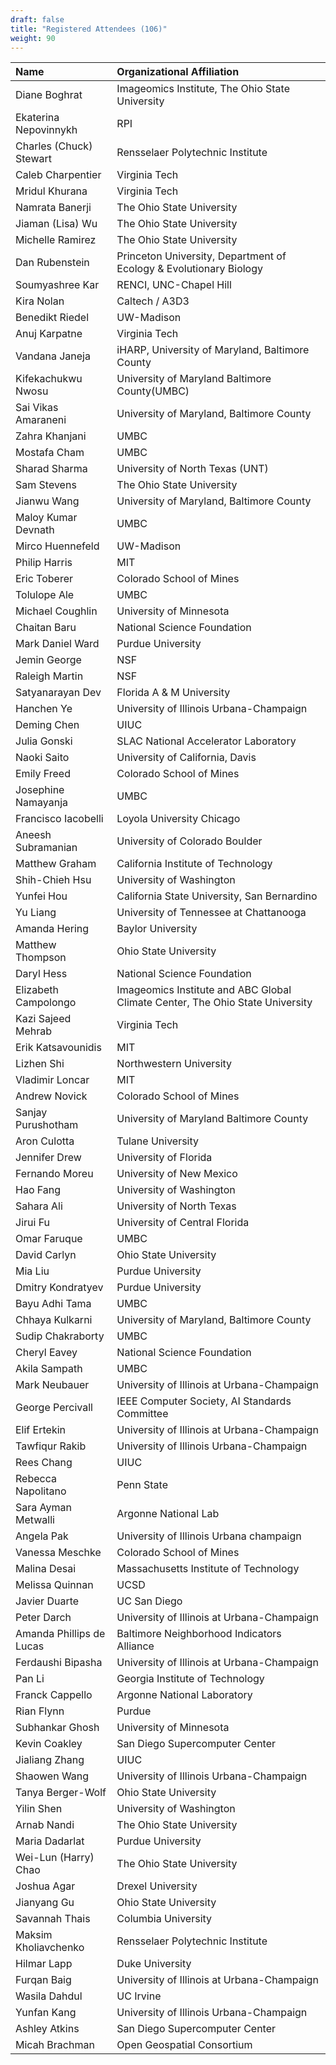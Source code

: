 ```yaml
---
draft: false
title: "Registered Attendees (106)"
weight: 90
---
```


| Name                     | Organizational Affiliation                                                    |
|:-------------------------|:------------------------------------------------------------------------------|
| Diane Boghrat            | Imageomics Institute, The Ohio State University                               |
| Ekaterina Nepovinnykh    | RPI                                                                           |
| Charles (Chuck) Stewart  | Rensselaer Polytechnic Institute                                              |
| Caleb Charpentier        | Virginia Tech                                                                 |
| Mridul Khurana           | Virginia Tech                                                                 |
| Namrata Banerji          | The Ohio State University                                                     |
| Jiaman (Lisa) Wu         | The Ohio State University                                                     |
| Michelle Ramirez         | The Ohio State University                                                     |
| Dan Rubenstein           | Princeton University, Department of Ecology & Evolutionary Biology            |
| Soumyashree Kar          | RENCI, UNC-Chapel Hill                                                        |
| Kira Nolan               | Caltech / A3D3                                                                |
| Benedikt Riedel          | UW-Madison                                                                    |
| Anuj Karpatne            | Virginia Tech                                                                 |
| Vandana Janeja           | iHARP, University of Maryland, Baltimore County                               |
| Kifekachukwu Nwosu       | University of Maryland Baltimore County(UMBC)                                 |
| Sai Vikas Amaraneni      | University of Maryland, Baltimore County                                      |
| Zahra Khanjani           | UMBC                                                                          |
| Mostafa Cham             | UMBC                                                                          |
| Sharad Sharma            | University of North Texas (UNT)                                               |
| Sam Stevens              | The Ohio State University                                                     |
| Jianwu Wang              | University of Maryland, Baltimore County                                      |
| Maloy Kumar Devnath      | UMBC                                                                          |
| Mirco Huennefeld         | UW-Madison                                                                    |
| Philip Harris            | MIT                                                                           |
| Eric Toberer             | Colorado School of Mines                                                      |
| Tolulope Ale             | UMBC                                                                          |
| Michael Coughlin         | University of Minnesota                                                       |
| Chaitan Baru             | National Science Foundation                                                   |
| Mark Daniel Ward         | Purdue University                                                             |
| Jemin George             | NSF                                                                           |
| Raleigh Martin           | NSF                                                                           |
| Satyanarayan Dev         | Florida A & M University                                                      |
| Hanchen Ye               | University of Illinois Urbana-Champaign                                       |
| Deming Chen              | UIUC                                                                          |
| Julia Gonski             | SLAC National Accelerator Laboratory                                          |
| Naoki Saito              | University of California, Davis                                               |
| Emily Freed              | Colorado School of Mines                                                      |
| Josephine Namayanja      | UMBC                                                                          |
| Francisco Iacobelli      | Loyola University Chicago                                                     |
| Aneesh Subramanian       | University of Colorado Boulder                                                |
| Matthew Graham           | California Institute of Technology                                            |
| Shih-Chieh Hsu           | University of Washington                                                      |
| Yunfei Hou               | California State University, San Bernardino                                   |
| Yu Liang                 | University of Tennessee at Chattanooga                                        |
| Amanda Hering            | Baylor University                                                             |
| Matthew Thompson         | Ohio State University                                                         |
| Daryl Hess               | National Science Foundation                                                   |
| Elizabeth Campolongo     | Imageomics Institute and ABC Global Climate Center, The Ohio State University |
| Kazi Sajeed Mehrab       | Virginia Tech                                                                 |
| Erik Katsavounidis       | MIT                                                                           |
| Lizhen Shi               | Northwestern University                                                       |
| Vladimir Loncar          | MIT                                                                           |
| Andrew Novick            | Colorado School of Mines                                                      |
| Sanjay Purushotham       | University of Maryland Baltimore County                                       |
| Aron Culotta             | Tulane University                                                             |
| Jennifer Drew            | University of Florida                                                         |
| Fernando Moreu           | University of New Mexico                                                      |
| Hao Fang                 | University of Washington                                                      |
| Sahara Ali               | University of North Texas                                                     |
| Jirui Fu                 | University of Central Florida                                                 |
| Omar Faruque             | UMBC                                                                          |
| David Carlyn             | Ohio State University                                                         |
| Mia Liu                  | Purdue University                                                             |
| Dmitry Kondratyev        | Purdue University                                                             |
| Bayu Adhi Tama           | UMBC                                                                          |
| Chhaya Kulkarni          | University of Maryland, Baltimore County                                      |
| Sudip Chakraborty        | UMBC                                                                          |
| Cheryl Eavey             | National Science Foundation                                                   |
| Akila Sampath            | UMBC                                                                          |
| Mark Neubauer            | University of Illinois at Urbana-Champaign                                    |
| George Percivall         | IEEE Computer Society, AI Standards Committee                                 |
| Elif Ertekin             | University of Illinois at Urbana-Champaign                                    |
| Tawfiqur Rakib           | University of Illinois Urbana-Champaign                                       |
| Rees Chang               | UIUC                                                                          |
| Rebecca Napolitano       | Penn State                                                                    |
| Sara Ayman Metwalli      | Argonne National Lab                                                          |
| Angela Pak               | University of Illinois Urbana champaign                                       |
| Vanessa Meschke          | Colorado School of Mines                                                      |
| Malina Desai             | Massachusetts Institute of Technology                                         |
| Melissa Quinnan          | UCSD                                                                          |
| Javier Duarte            | UC San Diego                                                                  |
| Peter Darch              | University of Illinois at Urbana-Champaign                                    |
| Amanda Phillips de Lucas | Baltimore Neighborhood Indicators Alliance                                    |
| Ferdaushi Bipasha        | University of Illinois at Urbana-Champaign                                    |
| Pan Li                   | Georgia Institute of Technology                                               |
| Franck Cappello          | Argonne National Laboratory                                                   |
| Rian Flynn               | Purdue                                                                        |
| Subhankar Ghosh          | University of Minnesota                                                       |
| Kevin Coakley            | San Diego Supercomputer Center                                                |
| Jialiang Zhang           | UIUC                                                                          |
| Shaowen Wang             | University of Illinois Urbana-Champaign                                       |
| Tanya Berger-Wolf        | Ohio State University                                                         |
| Yilin Shen               | University of Washington                                                      |
| Arnab Nandi              | The Ohio State University                                                     |
| Maria Dadarlat           | Purdue University                                                             |
| Wei-Lun (Harry) Chao     | The Ohio State University                                                     |
| Joshua Agar              | Drexel University                                                             |
| Jianyang Gu              | Ohio State University                                                         |
| Savannah Thais           | Columbia University                                                           |
| Maksim Kholiavchenko     | Rensselaer Polytechnic Institute                                              |
| Hilmar Lapp              | Duke University                                                               |
| Furqan Baig              | University of Illinois at Urbana-Champaign                                    |
| Wasila Dahdul            | UC Irvine                                                                     |
| Yunfan Kang              | University of Illinois Urbana-Champaign                                       |
| Ashley Atkins            | San Diego Supercomputer Center                                                |
| Micah Brachman           | Open Geospatial Consortium                                                    |